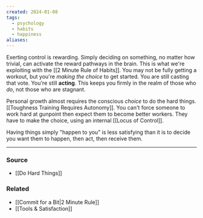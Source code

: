 ```yaml
---
created: 2024-01-08
tags:
  - psychology
  - habits
  - happiness
aliases:
---
```

Exerting control is rewarding. Simply deciding on something, no matter how trivial, can activate the reward pathways in the brain. This is what we're exploiting with the [[2 Minute Rule of Habits]]. You may not be fully getting a workout, but you're *making the choice* to get started. You are still casting that vote. You're still **acting**. This keeps you firmly in the realm of those who *do*, not those who are stagnant.

Personal growth almost requires the conscious *choice* to do the hard things. [[Toughness Training Requires Autonomy]]. You can't force someone to work hard at gunpoint then expect them to become better workers. They have to make the choice, using an internal [[Locus of Control]]. 

Having things simply "happen to you" is less satisfying than it is to decide you want them to happen, then act, then receive them. 

---
### Source
- [[Do Hard Things]]

### Related
- [[Commit for a Bit|2 Minute Rule]]
- [[Tools & Satisfaction]]